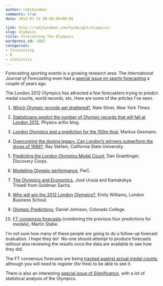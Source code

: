```yaml
---
author: robjhyndman
comments: true
date: 2012-07-31 00:00:08+00:00

link: http://robjhyndman.com/hyndsight/olympics/
slug: olympics
title: Forecasting the Olympics
wordpress_id: 1883
categories:
- forecasting
- R
- statistics
---
```


Forecasting sporting events is a growing research area. The _International Journal of Forecasting_ even had a [special issue on sports forecasting](http://www.sciencedirect.com/science/journal/01692070/26/3) a couple of years ago.

The London 2012 Olympics has attracted a few forecasters trying to predict medal counts, world records, etc. Here are some of the articles I've seen.




    
  1. [Which Olympic records get shattered?](http://www.nytimes.com/2012/07/29/sunday-review/why-olympic-records-are-broken-or-not.html), Nate Silver, _New York Times_.

    
  2. [Statisticians predict the number of Olympic records that will fall at London 2012](http://www.technologyreview.com/view/428664/statisticians-predict-the-number-of-olympic/), Physics arXiv blog.

    
  3. [London Olympics and a prediction for the 100m final](http://lamages.blogspot.com.au/2012/07/london-olympics-and-prediction-for-100m.html), Markus Gesmann.

    
  4. [Overcoming the doping legacy. Can London’s winners outperform the drugs of 1988?](http://onlinelibrary.wiley.com/doi/10.1111/j.1740-9713.2012.00551.x/pdf), Ray Stefani, California State University.

    
  5. [Predicting the London Olympics Medal Count](http://www.discoverycorpsinc.com/predicting-the-olympic-medal-c/), Dan Graettinger, Discovery Corps.

    
  6. [Modelling Olympic performance](http://www.pwc.co.uk/en_UK/uk/assets/pdf/olympic-medals-2012.pdf), PwC.

    
  7. [The Olympics and Economics](http://www.goldmansachs.com/our-thinking/archive/archive-pdfs/olympics-and-economics-.pdf), José Ursúa and Kamakshya Trivedi from Goldman Sachs.

    
  8. [Who will win the 2012 London Olympics?](http://emilywilliams.webs.com/apps/documents/), Emily Williams, London Business School.

    
  9. [Olympic Predictions](http://faculty1.coloradocollege.edu/~djohnson/Olympics.html), Daniel Johnson, Colorado College.

    
  10. [FT consensus forecasts](http://blogs.ft.com/ftdata/2012/07/26/olympic-medal-table-predictions-london-2012/) (combining the previous four predictions for medals), Martin Stabe.



I'm not sure how many of these people are going to do a follow-up forecast evaluation. I hope they do!  No-one should attempt to produce forecasts without also reviewing the results once the data are available to see how they did.

The FT consensus forecasts are being [tracked against actual medal counts](http://www.ft.com/cms/s/0/16dd8e48-d7fc-11e1-80a8-00144feabdc0.html), although you will need to register (for free) to be able to see it.

There is also an interesting [special issue of _Significance_](http://web.archive.org/web/20120830055726/http://www.significancemagazine.org:80/details/issue/1755661/Volume-9-Issue-2-April-2012.html), with a lot of statistical analysis of the Olympics.
